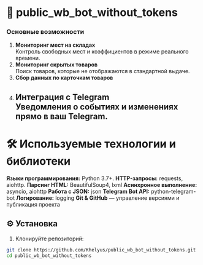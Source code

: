 # 🚀 public_wb_bot_without_tokens

### Основные возможности

1. **Мониторинг мест на складах**  
   Контроль свободных мест и коэффициентов в режиме реального времени.  
2. **Мониторинг скрытых товаров**  
   Поиск товаров, которые не отображаются в стандартной выдаче.  
3. **Сбор данных по карточкам товаров**    
4. **Интеграция с Telegram**  
   Уведомления о событиях и изменениях прямо в ваш Telegram.
   ---

# 🛠 Используемые технологии и библиотеки
**Языки программирования:** Python 3.7+.
**HTTP-запросы:** requests, aiohttp.
**Парсинг HTML:** BeautifulSoup4, lxml
**Асинхронное выполнение:** asyncio, aiohttp
**Работа с JSON:** json
**Telegram Bot API:** python-telegram-bot
**Логирование:** logging
**Git & GitHub** — управление версиями и публикация проекта

## ⚙️ Установка

1. Клонируйте репозиторий:

```bash
git clone https://github.com/Khelyus/public_wb_bot_without_tokens.git
cd public_wb_bot_without_tokens
